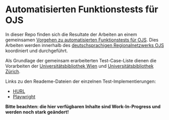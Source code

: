 # Automatisierten Funktionstests für OJS 

In dieser Repo finden sich die Resultate der Arbeiten an einem gemeinsamen [Vorgehen zu automatisierten Funktionstests für OJS](https://forum.pkp.sfu.ca/t/austausch-zu-automatisierten-tests-fur-ojs/95072/9). Dies Arbeiten werden innerhalb des 
[deutschsprachigen Regionalnetzwerks OJS](https://forum.pkp.sfu.ca/c/regional-networks/german-topics/13) koordiniert und durchgeführt.

Als Grundlage der gemeinsam erarbeiterten Test-Case-Liste dienen die Vorarbeiten der [Universitätsbibliothek Wien](https://bibliothek.univie.ac.at/) und [Universitätsbibliothek Zürich](https://www.ub.uzh.ch).

Links zu den Reademe-Dateien der einzelnen Test-Implementierungen:

- [HURL](./testing_hurl/Readme.md)
- [Playwright](./testing_playwright/README.md)

**Bitte beachten: die hier verfügbaren Inhalte sind Work-In-Progress und werden noch stark geändert!**
